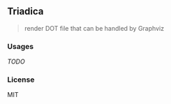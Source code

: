 ## Triadica

> render DOT file that can be handled by Graphviz

### Usages

_TODO_

### License

MIT
